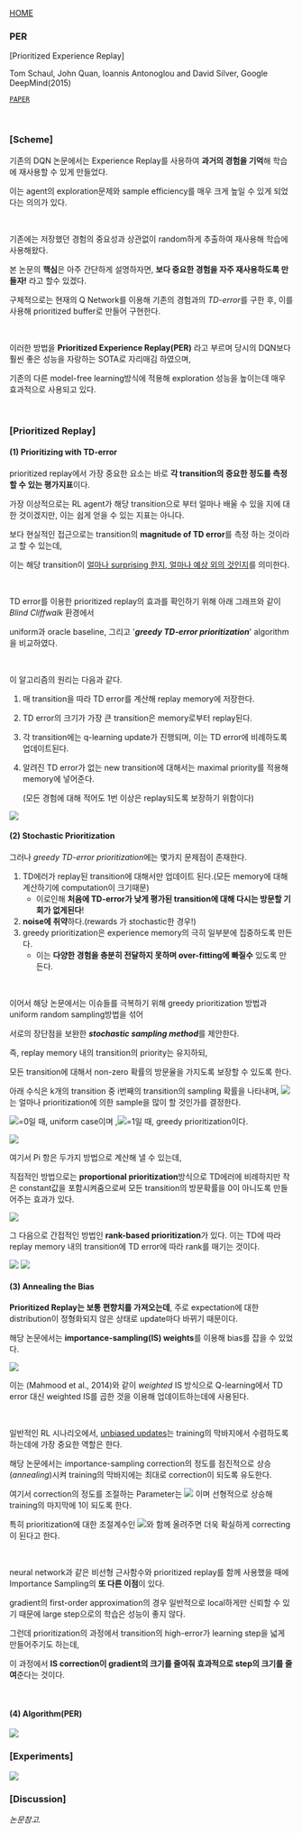 [HOME](../README.md)

### PER

[Prioritized Experience Replay]

Tom Schaul, John Quan, Ioannis Antonoglou and David Silver, Google DeepMind(2015)

[`PAPER`](https://arxiv.org/pdf/1511.05952.pdf) 

<br/>

### [Scheme]

기존의 DQN 논문에서는 Experience Replay를 사용하여 **과거의 경험을 기억**해 학습에 재사용할 수 있게 만들었다.

이는 agent의 exploration문제와 sample efficiency를 매우 크게 높일 수 있게 되었다는 의의가 있다.

</br>

기존에는 저장했던 경험의 중요성과 상관없이 random하게 추출하여 재사용해 학습에 사용해왔다.

본 논문의 **핵심**은 아주 간단하게 설명하자면, **보다 중요한 경험을 자주 재사용하도록 만들자!** 라고 할수 있겠다.

구체적으로는 현재의 Q Network를 이용해 기존의 경험과의 *TD-error*를 구한 후, 이를 사용해 prioritized buffer로 만들어 구현한다.

</br>

이러한 방법을  **Prioritized Experience Replay(PER)** 라고 부르며 당시의 DQN보다 훨씬 좋은 성능을 자랑하는 SOTA로 자리매김 하였으며,

기존의 다른 model-free learning방식에 적용해 exploration 성능을 높이는데 매우 효과적으로 사용되고 있다.

</br>

### [Prioritized Replay]

#### (1) Prioritizing with TD-error

prioritized replay에서 가장 중요한 요소는 바로 **각 transition의 중요한 정도를 측정할 수 있는 평가지표**이다.

가장 이상적으로는 RL agent가 해당 transition으로 부터 얼마나 배울 수 있을 지에 대한 것이겠지만, 이는 쉽게 얻을 수 있는 지표는 아니다.

보다 현실적인 접근으로는 transition의 **magnitude of TD error**를 측정 하는 것이라고 할 수 있는데,

이는 해당 transition이 <u>얼마나 surprising 한지,  얼마나 예상 외의 것인지</u>를 의미한다.

</br>

TD error를 이용한 prioritized replay의 효과를 확인하기 위해 아래 그래프와 같이 *Blind Cliffwalk* 환경에서 

uniform과 oracle baseline, 그리고 '***greedy TD-error prioritization***' algorithm을 비교하였다.

</br>

이 알고리즘의 원리는 다음과 같다.

1. 매 transition을 따라 TD error를 계산해 replay memory에 저장한다. 

2. TD error의 크기가 가장 큰 transition은 memory로부터  replay된다.

3. 각 transition에는 q-learning update가 진행되며, 이는 TD error에 비례하도록 업데이트된다.

4. 알려진 TD error가 없는 new transition에 대해서는 maximal priority를 적용해 memory에 넣어준다.

   (모든 경험에 대해 적어도 1번 이상은 replay되도록 보장하기 위함이다)

<img src="../img/per1.png"/>

</br>

#### (2) Stochastic Prioritization

그러나 *greedy TD-error prioritization*에는 몇가지 문제점이 존재한다.

1. TD에러가 replay된 transition에 대해서만 업데이트 된다.(모든 memory에 대해 계산하기에 computation이 크기때문)
   - 이로인해 **처음에 TD-error가 낮게 평가된 transition에 대해 다시는 방문할 기회가 없게된다**!
2. **noise에 취약**하다.(rewards 가 stochastic한 경우!)
3. greedy prioritization은 experience memory의 극히 일부분에 집중하도록 만든다.
   - 이는 **다양한 경험을 충분히 전달하지 못하며 over-fitting에 빠질수** 있도록 만든다.

</br>

이어서 해당 논문에서는 이슈들를 극복하기 위해 greedy prioritization 방법과 uniform random sampling방법을 섞어

서로의 장단점을 보완한 ***stochastic sampling method***를 제안한다.

즉, replay memory 내의 transition의 priority는 유지하되, 

모든 transition에 대해서 non-zero 확률의 방문율을 가지도록 보장할 수 있도록 한다.

아래 수식은 k개의 transition 중 i번째의 transition의 sampling 확률을 나타내며, <img src="../img/alpha.png"/>는 얼마나 prioritization에 의한 sample을 많이 할 것인가를 결정한다.

<img src="../img/alpha.png"/>=0일 때, uniform case이며 ,<img src="../img/alpha.png"/>=1일 때, greedy prioritization이다.

<img src="../img/per4.png"/>

여기서 Pi 항은 두가지 방법으로 계산해 낼 수 있는데, 

직접적인 방법으로는 **proportional prioritization**방식으로 TD에러에 비례하지만 작은 constant값을 포함시켜줌으로써 모든 transition의 방문확률을 0이 아니도록 만들어주는 효과가 있다. 

<img src="../img/per5.png"/>

그 다음으로 간접적인 방법인 **rank-based prioritization**가 있다. 이는 TD에 따라 replay memory 내의 transition에 TD error에 따라 rank를 매기는 것이다.

<img src="../img/per6.png"/>

<img src="../img/per3.png"/>

</br>

#### (3) Annealing the Bias

**Prioritized Replay는 보통 편향치를 가져오는데**, 주로 expectation에 대한 distribution이 정형화되지 않은 상태로 update마다 바뀌기 때문이다.

해당 논문에서는 **importance-sampling(IS) weights**를 이용해 bias를 잡을 수 있었다.

<img src="../img/per7.png"/>

이는 (Mahmood et al., 2014)와 같이 *weighted* IS 방식으로 Q-learning에서 TD error 대신 weighted IS를 곱한 것을 이용해 업데이트하는데에 사용된다.

</br>

일반적인 RL 시나리오에서, <u>unbiased updates</u>는 training의 막바지에서 수렴하도록 하는데에 가장 중요한 역할은 한다.

해당 논문에서는 importance-sampling correction의 정도를 점진적으로 상승(*annealing*)시켜 training의 막바지에는 최대로 correction이 되도록 유도한다.

여기서 correction의 정도를 조절하는 Parameter는 <img src="../img/beta.png"/> 이며 선형적으로 상승해 training의 마지막에 1이 되도록 한다.

특히 prioritization에 대한 조절계수인 <img src="../img/alpha.png"/>와 함께 올려주면 더욱 확실하게 correcting이 된다고 한다.

</br>

neural network과 같은 비선형 근사함수와 prioritized replay를 함께 사용했을 때에 Importance Sampling의 **또 다른 이점**이 있다. 

gradient의 first-order approximation의 경우 일반적으로 local하게만 신뢰할 수 있기 때문에 large step으로의 학습은 성능이 좋지 않다.

그런데 prioritization의 과정에서 transition의 high-error가 learning step을 넓게 만들어주기도 하는데, 

이 과정에서 **IS correction이 gradient의 크기를 줄여줘 효과적으로 step의 크기를 줄여**준다는 것이다.

</br>

#### (4) Algorithm(PER)

<img src="../img/per2.png"/>



### [Experiments]

<img src="../img/per8.png"/>

### [Discussion]

*논문참고.*
